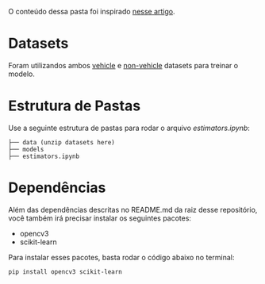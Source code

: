 O conteúdo dessa pasta foi inspirado [nesse artigo](https://medium.com/@tuennermann/convolutional-neural-networks-to-find-cars-43cbc4fb713).

# Datasets
Foram utilizandos ambos [vehicle](https://s3.amazonaws.com/udacity-sdc/Vehicle_Tracking/vehicles.zip) e [non-vehicle](https://s3.amazonaws.com/udacity-sdc/Vehicle_Tracking/non-vehicles.zip) datasets para treinar o modelo.

# Estrutura de Pastas
Use a seguinte estrutura de pastas para rodar o arquivo _estimators.ipynb_:

```
├── data (unzip datasets here)
├── models
├── estimators.ipynb
```

# Dependências
Além das dependências descritas no README.md da raiz desse repositório, você também irá precisar instalar os seguintes pacotes:

- opencv3
- scikit-learn

Para instalar esses pacotes, basta rodar o código abaixo no terminal:
```sh
pip install opencv3 scikit-learn
```